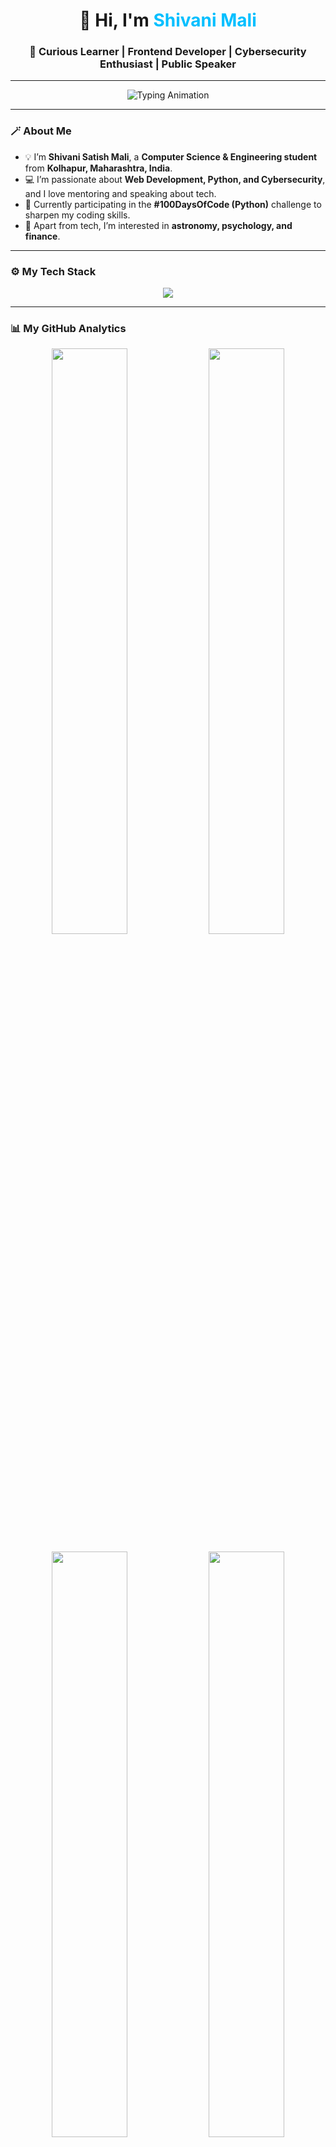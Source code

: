 <h1 align="center">👋 Hi, I'm <span style="color:#00BFFF;">Shivani Mali</span></h1>
<h3 align="center">🌟 Curious Learner | Frontend Developer | Cybersecurity Enthusiast | Public Speaker</h3>

---

<p align="center">
  <img src="https://readme-typing-svg.herokuapp.com?font=Poppins&size=24&color=00BFFF&center=true&vCenter=true&width=600&lines=Hey+there!+I'm+Shivani+Mali;Frontend+Developer+and+Tech+Explorer+💻;Lifelong+Learner+🚀;Public+Speaker+%26+Mentor+🎤" alt="Typing Animation" />
</p>

---

### 🪄 About Me
- 💡 I’m **Shivani Satish Mali**, a **Computer Science & Engineering student** from **Kolhapur, Maharashtra, India**.
- 💻 I’m passionate about **Web Development, Python, and Cybersecurity**, and I love mentoring and speaking about tech.
- 🚀 Currently participating in the **#100DaysOfCode (Python)** challenge to sharpen my coding skills.
- 🌌 Apart from tech, I’m interested in **astronomy, psychology, and finance**.

---

### ⚙️ My Tech Stack  
<p align="center">
  <img src="https://skillicons.dev/icons?i=python,html,css,js,java,git,github,vscode,react,tailwind,bootstrap,mongodb,linux,canva" />
</p>


---

### 📊 My GitHub Analytics
<p align="center">
  <img width="49%" src="https://github-readme-stats.vercel.app/api?username=Shivani-mali&show_icons=true&theme=tokyonight&hide_border=true&bg_color=0d1117&title_color=00BFFF&icon_color=00BFFF" />
  <img width="49%" src="https://github-readme-streak-stats.herokuapp.com/?user=Shivani-mali&theme=tokyonight&hide_border=true&background=0d1117" />
</p>
<p align="center">
  <img width="49%" src="https://github-readme-stats.vercel.app/api/top-langs/?username=Shivani-mali&layout=compact&theme=tokyonight&hide_border=true&bg_color=0d1117&title_color=00BFFF" />
  <img width="49%" src="https://github-profile-summary-cards.vercel.app/api/cards/productive-time?username=Shivani-mali&theme=tokyonight&utcOffset=5.5" />
</p>

---


### 🌟 Featured Projects
<table>
  <tr>
    <td width="50%" valign="top">
      <h4 align="center"><a href="https://shivani-mali.github.io/LitAura-A-Book-Recommender/">LitAura – Book Recommender</a></h4>
      <p align="center">A web app that suggests books to users based on their preferences, built with a focus on frontend technologies.</p>
      <p align="center">
        <img src="https://skillicons.dev/icons?i=html,css,js,react" />
      </p>
    </td>
    <td width="50%" valign="top">
      <h4 align="center"><a href="https://codepen.io/shiv-m/pen/ExBpyRq">Voice Cloning A.I</a></h4>
      <p align="center">An exploration into artificial intelligence and voice synthesis, showcasing modern AI tools and Python scripting.</p>
      <p align="center">
        <img src="https://skillicons.dev/icons?i=python" />
      </p>
    </td>
  </tr>
  <tr>
    <td width="50%" valign="top">
      <h4 align="center"><a href="https://codepen.io/shiv-m/pen/xbxwLyX">My Static Blog</a></h4>
      <p align="center">A clean, responsive personal blog template designed with fundamental web technologies.</p>
      <p align="center">
        <img src="https://skillicons.dev/icons?i=html,css,js" />
      </p>
    </td>
    <td width="50%" valign="top">
      <h4 align="center"><a href="https://codepen.io/shiv-m/pen/gONLBdx">A Nature Beauty</a></h4>
      <p align="center">A simple yet beautiful frontend project showcasing CSS skills to create a scenic, animated nature view.</p>
      <p align="center">
        <img src="https://skillicons.dev/icons?i=html,css" />
      </p>
    </td>
  </tr>
</table>

👉 **[View all my repositories on GitHub »](https://github.com/Shivani-mali?tab=repositories)**
---

### 🏆 Achievements & Certifications
- 🚀 **Agnirva Space Internship (ISRO Registered Tutor)**
- 🐍 **Python + Django Internship – Revolution IT Solutions**
- 🤖 **Career Essentials in GenAI – Microsoft & LinkedIn**
- 🔒 **Cybersecurity Essentials – Udemy**
- 🧩 **Prompt Engineering – Great Learning**
- 🏆 **Technophilia 3.0 (Generative AI Tools) – SGU**
- 🏅 **Code Hunt – WCE Sangli**

---

### 💬 Connect With Me
<p align="center">
  <a href="https://linkedin.com/in/shivani-mali-64083929a/" target="_blank"><img src="https://skillicons.dev/icons?i=linkedin" width="45"/></a>
  <a href="mailto:shivanimali339@gmail.com"><img src="https://skillicons.dev/icons?i=gmail" width="45"/></a>
  <a href="https://github.com/Shivani-mali"><img src="https://skillicons.dev/icons?i=github" width="45"/></a>
</p>

---

<p align="center">
  <img src="https://github-profile-trophy.vercel.app/?username=Shivani-mali&theme=tokyonight&no-frame=true&row=1&column=7" />
</p>

---

<p align="center">
  ✨ <em>“Code, Learn, Speak, and Inspire — That’s My Motto.”</em> ✨
</p>
